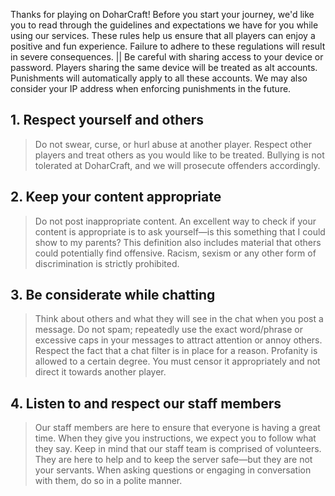Thanks for playing on DoharCraft! Before you start your journey, we'd like you to read through the guidelines and expectations we have for you while using our services. These rules help us ensure that all players can enjoy a positive and fun experience. Failure to adhere to these regulations will result in severe consequences.
|| Be careful with sharing access to your device or password. Players sharing the same device will be treated as alt accounts. Punishments will automatically apply to all these accounts. We may also consider your IP address when enforcing punishments in the future.
## 1. Respect yourself and others
> Do not swear, curse, or hurl abuse at another player. Respect other players and treat others as you would like to be treated. Bullying is not tolerated at DoharCraft, and we will prosecute offenders accordingly.
## 2. Keep your content appropriate
> Do not post inappropriate content. An excellent way to check if your content is appropriate is to ask yourself—is this something that I could show to my parents? This definition also includes material that others could potentially find offensive. Racism, sexism or any other form of discrimination is strictly prohibited.
## 3. Be considerate while chatting
> Think about others and what they will see in the chat when you post a message. Do not spam; repeatedly use the exact word/phrase or excessive caps in your messages to attract attention or annoy others. Respect the fact that a chat filter is in place for a reason. Profanity is allowed to a certain degree. You must censor it appropriately and not direct it towards another player.
## 4. Listen to and respect our staff members
> Our staff members are here to ensure that everyone is having a great time. When they give you instructions, we expect you to follow what they say. Keep in mind that our staff team is comprised of volunteers. They are here to help and to keep the server safe—but they are not your servants. When asking questions or engaging in conversation with them, do so in a polite manner.
